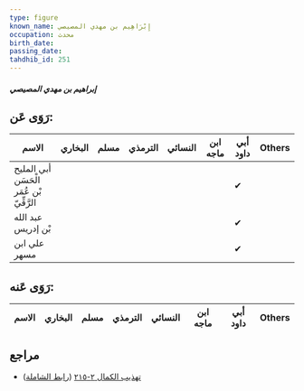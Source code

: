 ```yaml
---
type: figure
known_name: إِبْرَاهِيم بن مهدي المصيصي
occupation: محدث
birth_date:
passing_date:
tahdhib_id: 251
---
```

##### إبراهيم بن مهدي المصيصي

## رَوَى عَن:
| الاسم                                    | البخاري | مسلم | الترمذي | النسائي | ابن ماجه | أبي داود | Others |
| ---------------------------------------- | ------- | ---- | ------- | ------- | -------- | -------- | ------ |
| أبي المليح الْحَسَن بْن عُمَر الرَّقِّيّ |         |      |         |         |          | ✔        |        |
| عبد الله بْن إدريس                       |         |      |         |         |          | ✔        |        |
| علي ابن مسهر                             |         |      |         |         |          | ✔        |        |
## رَوَى عَنه:
| الاسم | البخاري | مسلم | الترمذي | النسائي | ابن ماجه | أبي داود | Others |
| ----- | ------- | ---- | ------- | ------- | -------- | -------- | ------ |
## مراجع
- [تهذيب الكمال ٢-٢١٥](obsidian://open?vault=Tahdhib-al-Kamal&file=Figures/٢٥١-إبراهيم%20بن%20مهدي%20المصيصي) ([رابط الشاملة](https://shamela.ws/book/3722/696))